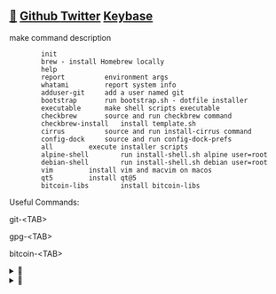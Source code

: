 ## [🐝](https://keyserver.ubuntu.com/pks/lookup?search=randy.lee.mcmillan%40gmail.com&fingerprint=on&op=vindex) [Github ](http://github.com/randymcmillan) [Twitter](https://twitter.com/RandyMcMillan) [Keybase](https://randymcmillan.keybase.pub)
 make	  	command			description
 	
 	      	init
 	      	brew - install Homebrew locally
 	      	help
 	      	report			environment args
 	      	whatami			report system info
 	      	adduser-git		add a user named git
 	      	bootstrap		run bootstrap.sh - dotfile installer
 	      	executable		make shell scripts executable
 	      	checkbrew		source and run checkbrew command
 	      	checkbrew-install	install template.sh
 	      	cirrus			source and run install-cirrus command
 	      	config-dock		source and run config-dock-prefs
 	      	all			execute installer scripts
 	      	alpine-shell		run install-shell.sh alpine user=root
 	      	debian-shell		run install-shell.sh debian user=root
 	      	vim			install vim and macvim on macos
 	      	qt5			install qt@5
 	      	bitcoin-libs		install bitcoin-libs



Useful Commands:

git-\<TAB>

gpg-\<TAB>

bitcoin-\<TAB>




<details>
<summary>👀</summary>
<p>

```shell
seq 0 947 | (while read -r n; do bitcoin-cli gettxout \
54e48e5f5c656b26c3bca14a8c95aa583d07ebe84dde3b7dd4a78f4e4186e713 $n \
| jq -r '.scriptPubKey.asm' | awk '{ print $2 $3 $4 }'; done) | \
tr -d '\n' | cut -c 17-368600 | xxd -r -p > bitcoin.pdf
```

</p>
</details>

<details>
<summary>👀</summary>
<p>

#### Referral Links:

[![DigitalOcean Referral Badge](https://web-platforms.sfo2.digitaloceanspaces.com/WWW/Badge%202.svg)](https://www.digitalocean.com/?refcode=ae5c7d05da91&utm_campaign=Referral_Invite&utm_medium=Referral_Program&utm_source=badge)

</p>
</details>